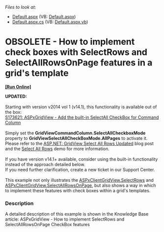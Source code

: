 <!-- default file list -->
*Files to look at*:

* [Default.aspx](./CS/WebSite/Default.aspx) (VB: [Default.aspx](./VB/WebSite/Default.aspx))
* [Default.aspx.cs](./CS/WebSite/Default.aspx.cs) (VB: [Default.aspx.vb](./VB/WebSite/Default.aspx.vb))
<!-- default file list end -->
# OBSOLETE - How to implement check boxes with SelectRows and SelectAllRowsOnPage features in a grid's template
<!-- run online -->
**[[Run Online]](https://codecentral.devexpress.com/e1682)**
<!-- run online end -->


<p><strong>UPDATED:</strong><br /><br />Starting with version v2014 vol 1 (v14.1), this functionality is available out of the box:<br /><a href="https://www.devexpress.com/Support/Center/p/S173621">S173621: ASPxGridView - Add the built-in SelectAll CheckBox for Command Column</a><br /><br />Simply set the <strong>GridViewCommandColumn.SelectAllCheckboxMode</strong> property to <strong>GridViewSelectAllCheckBoxMode.AllPages</strong> to activate it. Please refer to the <a href="https://community.devexpress.com/blogs/aspnet/archive/2014/05/28/asp-net-gridview-select-all-rows-updated-coming-soon-in-v14-1.aspx">ASP.NET: GridView Select All Rows Updated</a> blog post and the <a href="http://demos.devexpress.com/ASPxGridViewDemos/Selection/AdvancedSelection.aspx">Select All Rows</a> demo for more information.<br /><br />If you have version v14.1+ available, consider using the built-in functionality instead of the approach detailed below.<br />If you need further clarification, create a new ticket in our Support Center. <br /><br />This example not only illustrates the <a href="http://documentation.devexpress.com/#AspNet/DevExpressWebASPxGridViewScriptsASPxClientGridView_SelectRowstopic131">ASPxClientGridView.SelectRows</a> and <a href="http://documentation.devexpress.com/#AspNet/DevExpressWebASPxGridViewScriptsASPxClientGridView_SelectAllRowsOnPagetopic127">ASPxClientGridView.SelectAllRowsOnPage</a>, but also shows a way in which to implement these features with check boxes within a grid's templates.</p>


<h3>Description</h3>

<p>A detailed description of this example is shown in the Knowledge Base article: <a data-ticket="K18253">ASPxGridView - How to implement SelectRows and SelectAllRowsOnPage CheckBox features</a></p>

<br/>


